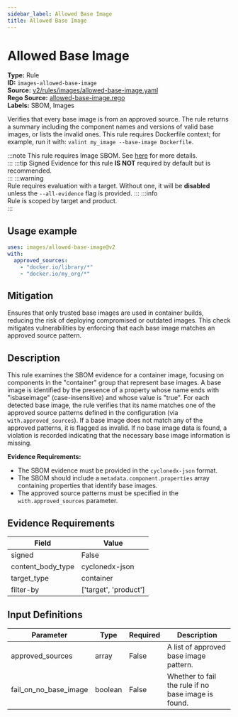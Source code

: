 ```yaml
---
sidebar_label: Allowed Base Image
title: Allowed Base Image
---  
```

# Allowed Base Image  
**Type:** Rule  
**ID:** `images-allowed-base-image`  
**Source:** [v2/rules/images/allowed-base-image.yaml](https://github.com/scribe-public/sample-policies/blob/main/v2/rules/images/allowed-base-image.yaml)  
**Rego Source:** [allowed-base-image.rego](https://github.com/scribe-public/sample-policies/blob/main/v2/rules/images/allowed-base-image.rego)  
**Labels:** SBOM, Images  

Verifies that every base image is from an approved source. The rule returns a summary including the component names and versions of valid base images, or lists the invalid ones. This rule requires Dockerfile context; for example, run it with: `valint my_image --base-image Dockerfile`.

:::note 
This rule requires Image SBOM. See [here](/docs/valint/sbom) for more details.  
::: 
:::tip 
Signed Evidence for this rule **IS NOT** required by default but is recommended.  
::: 
:::warning  
Rule requires evaluation with a target. Without one, it will be **disabled** unless the `--all-evidence` flag is provided.
::: 
:::info  
Rule is scoped by target and product.  
:::  

## Usage example

```yaml
uses: images/allowed-base-image@v2
with:
  approved_sources:
    - "docker.io/library/*"
    - "docker.io/my_org/*"
```

## Mitigation  
Ensures that only trusted base images are used in container builds, reducing the risk of deploying compromised or outdated images. This check mitigates vulnerabilities by enforcing that each base image matches an approved source pattern.


## Description  
This rule examines the SBOM evidence for a container image, focusing on components in the "container" group that represent base images.
A base image is identified by the presence of a property whose name ends with "isbaseimage" (case-insensitive) and whose value is "true".
For each detected base image, the rule verifies that its name matches one of the approved source patterns defined in the configuration 
(via `with.approved_sources`). If a base image does not match any of the approved patterns, it is flagged as invalid. If no base image data 
is found, a violation is recorded indicating that the necessary base image information is missing.

**Evidence Requirements:**

- The SBOM evidence must be provided in the `cyclonedx-json` format.
- The SBOM should include a `metadata.component.properties` array containing properties that identify base images.
- The approved source patterns must be specified in the `with.approved_sources` parameter.

## Evidence Requirements  
| Field | Value |
|-------|-------|
| signed | False |
| content_body_type | cyclonedx-json |
| target_type | container |
| filter-by | ['target', 'product'] |

## Input Definitions  
| Parameter | Type | Required | Description |
|-----------|------|----------|-------------|
| approved_sources | array | False | A list of approved base image  pattern. |
| fail_on_no_base_image | boolean | False | Whether to fail the rule if no base image is found. |

